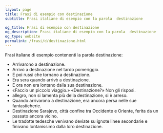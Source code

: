 ```yaml
---
layout: page
title: Frasi di esempio con destinazione 
subtitle: Frasi italiane di esempio con la parola  destinazione

og_title: Frasi di esempio con destinazione 
og_description: Frasi italiane di esempio con la parola  destinazione
og_type: website
permalink: /frasi/d/destinazione.html
---
```


Frasi italiane di esempio contenenti la parola destinazione:


- Arrivarono a destinazione.
- Arrivò a destinazione nel tardo pomeriggio.
- E poi russi che tornano a destinazione.
- Era sera quando arrivò a destinazione.
- E ora non era lontano dalla sua destinazione.
- «Faccio un piccolo viaggio.» «Destinazione?» Non gli risposi.
- allegro, non si lamenta più della destinazione, si è arreso.
- Quando arrivarono a destinazione, era ancora persa nelle sue fantasticherie.
- Destinazione Sarajevo, città confine tra Occidente e Oriente, ferita da un passato ancora vicino.
- Le tradotte tedesche venivano deviate su ignote linee secondarie e finivano lontanissimo dalla loro destinazione.
